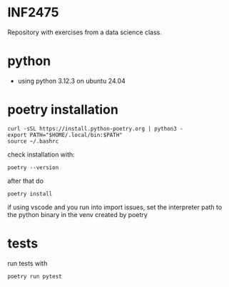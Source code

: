 # INF2475

Repository with exercises from a data science class.

# python

- using python 3.12.3 on ubuntu 24.04

# poetry installation

```
curl -sSL https://install.python-poetry.org | python3 -
export PATH="$HOME/.local/bin:$PATH"
source ~/.bashrc
```

check installation with:

```
poetry --version
```

after that do

```
poetry install
```

if using vscode and you run into import issues, set the interpreter path to the python binary in the venv created by poetry

# tests

run tests with

```
poetry run pytest
```